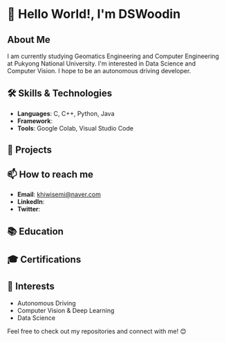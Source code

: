 # 👋 Hello World!, I'm DSWoodin

## About Me
I am currently studying Geomatics Engineering and Computer Engineering at Pukyong National University. 
I'm interested in Data Science and Computer Vision.
I hope to be an autonomous driving developer.

## 🛠 Skills & Technologies
- **Languages**: C, C++, Python, Java
- **Framework**:
- **Tools**: Google Colab, Visual Studio Code

## 🚀 Projects

## 📫 How to reach me
- **Email**: khiwisemi@naver.com
- **LinkedIn**:
- **Twitter**:

## 📚 Education

## 🎓 Certifications

## 🌟 Interests
- Autonomous Driving
- Computer Vision & Deep Learning
- Data Science

Feel free to check out my repositories and connect with me! 😊
